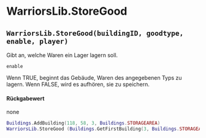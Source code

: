 # WarriorsLib.StoreGood

## `WarriorsLib.StoreGood(buildingID, goodtype, enable, player)`

Gibt an, welche Waren ein Lager lagern soll.

`enable`

Wenn TRUE, beginnt das Gebäude, Waren des angegebenen Typs zu lagern. Wenn FALSE, wird es aufhören, sie zu speichern.

#### Rückgabewert

none

```lua
Buildings.AddBuilding(118, 58, 3, Buildings.STORAGEAREA)
WarriorsLib.StoreGood (Buildings.GetFirstBuilding(3, Buildings.STORAGEAREA), Goods.GOLDBAR, 1, 3)
```
